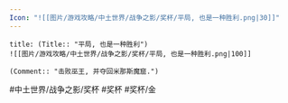 ```yaml
---
Icon: "![[图片/游戏攻略/中土世界/战争之影/奖杯/平局, 也是一种胜利.png|30]]"
---
```

```ad-common-gold-trophy
title: (Title:: "平局, 也是一种胜利")
![[图片/游戏攻略/中土世界/战争之影/奖杯/平局, 也是一种胜利.png|100]]

(Comment:: "击败巫王, 并夺回米那斯魔窟.")
```

#中土世界/战争之影/奖杯 #奖杯 #奖杯/金
